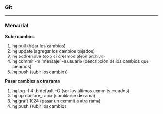 ### Git

---

### Mercurial

**Subir cambios**

1. hg pull (bajar los cambios)
2. hg update (agregar los cambios bajados)
3. hg addremove (solo si creamos algún archivo)
4. hg commit -m ‘mensaje’ -u usuario (descripción de los cambios que creamos)
5. hg push (subir los cambios)


**Pasar cambios a otra rama**

1. hg log -l 4 -b default -G (ver los últimos commits creados)
2. hg up nombre_rama (cambiarse de rama)
3. hg graft 1024 (pasar un commit a otra rama)
4. hg push (subir los cambios
